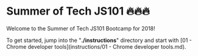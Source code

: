 # Summer of Tech JS101 🔥🔥🔥

Welcome to the Summer of Tech JS101 Bootcamp for 2018!

To get started, jump into the "**./instructions**" directory and start with [01 - Chrome developer tools](instructions/01 - Chrome developer tools.md).
